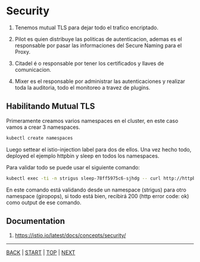 # Security

1. Tenemos mutual TLS para dejar todo el trafico encriptado.

2. Pilot es quien distribuye las politicas de autenticacion, ademas es el responsable por pasar las informaciones del Secure Naming para el Proxy.

3. Citadel é o responsable por tener los certificados y llaves de comunicacion.

4. Mixer es el responsable por administrar las autenticaciones y realizar toda la auditoria, todo el monitoreo a travez de plugins.

## Habilitando Mutual TLS

Primeramente creamos varios namespaces en el cluster, en este caso vamos a crear 3 namespaces.

```sh
kubectl create namespaces
```

Luego settear el istio-injection label para dos de ellos. Una vez hecho todo, deployed el ejemplo httpbin y sleep en todos los namespaces.

Para validar todo se puede usar el siguiente comando:

```sh
kubectl exec -ti -n strigus sleep-78ff5975c6-sjhdg -- curl http://httpbin.giropops:8000/ip -s -o /dev/null -w "%{http_code}\n"
```

En este comando está validando desde un namespace (strigus) para otro namespace (giropops), si todo está bien, recibirá 200 (http error code: ok) como output de ese comando.

## Documentation

1. <https://istio.io/latest/docs/concepts/security/>

---
[BACK](day-2.md) | [START](main.md) | [TOP](#security) | [NEXT](day-4.md)
